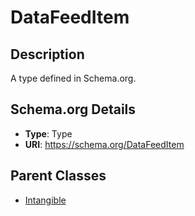 # DataFeedItem

## Description
A type defined in Schema.org.

## Schema.org Details
- **Type**: Type
- **URI**: https://schema.org/DataFeedItem

## Parent Classes
- [Intangible](../Intangible.md)


